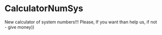 # CalculatorNumSys
New calculator of system numbers!!!
Please, If you want than help us, if not - give money))
